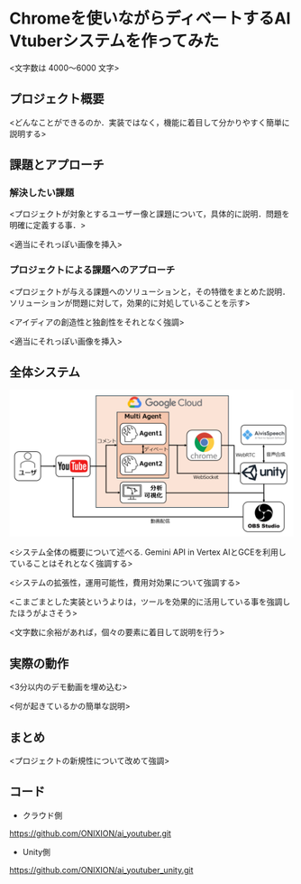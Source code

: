 # Chromeを使いながらディベートするAI Vtuberシステムを作ってみた
<文字数は 4000～6000 文字>
## プロジェクト概要
<どんなことができるのか．実装ではなく，機能に着目して分かりやすく簡単に説明する>
## 課題とアプローチ
### 解決したい課題
<プロジェクトが対象とするユーザー像と課題について，具体的に説明．問題を明確に定義する事．>

<適当にそれっぽい画像を挿入>
### プロジェクトによる課題へのアプローチ
<プロジェクトが与える課題へのソリューションと，その特徴をまとめた説明．ソリューションが問題に対して，効果的に対処していることを示す>

<アイディアの創造性と独創性をそれとなく強調>

<適当にそれっぽい画像を挿入>
## 全体システム
![architecture](images/architecture.png)

<システム全体の概要について述べる. Gemini API in Vertex AIとGCEを利用していることはそれとなく強調する>

<システムの拡張性，運用可能性，費用対効果について強調する>

<こまごまとした実装というよりは，ツールを効果的に活用している事を強調したほうがよさそう>

<文字数に余裕があれば，個々の要素に着目して説明を行う>

## 実際の動作
<3分以内のデモ動画を埋め込む>

<何が起きているかの簡単な説明>

## まとめ
<プロジェクトの新規性について改めて強調>

## コード
- クラウド側

https://github.com/ONIXION/ai_youtuber.git

- Unity側

https://github.com/ONIXION/ai_youtuber_unity.git